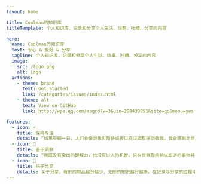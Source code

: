 ```yaml
---
layout: home

title: Coolman的知识库
titleTemplate: 个人知识库，记录和分享个人生活、琐事、吐槽、分享的内容

hero:
  name: Coolman的知识库
  text: 专心 & 爱好 & 分享
  tagline: 个人知识库，记录和分享个人生活、琐事、吐槽、分享的内容
  image:
    src: /logo.png
    alt: Logo
  actions:
    - theme: brand
      text: Get Started
      link: /categories/issues/index.html
    - theme: alt
      text: View on GitHub
      link: http://wpa.qq.com/msgrd?v=3&uin=298439051&site=qq&menu=yes

features:
  - icon: ⚡️
    title: 保持专注
    details: “如果有朝一日，人们会像崇敬贝斯特或者贝克汉姆那样崇敬我，我会感到非常骄傲，那正是我为之努力的目标。” -- C罗纳尔多
  - icon: 🌌
    title: 善于洞察
    details: “我既没有突出的理解力，也没有过人的机智。只在觉察那些稍纵即逝的事物并对其进行精细观察的能力上，我可能在普通人之上。” -- 达尔文
  - icon: 🌟
    title: 乐于分享
    details: 关于分享，有形的物品越分越少，无形的知识越分越多。在记录与分享的过程中, 梳理所学, 交流所得, 必有所获。
---
```

